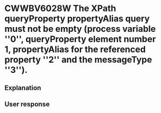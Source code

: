 # CWWBV6028W The XPath queryProperty propertyAlias query must not be empty (process variable ''0'', queryProperty element number 1, propertyAlias for the referenced property ''2'' and the messageType ''3'').

## Explanation

## User response